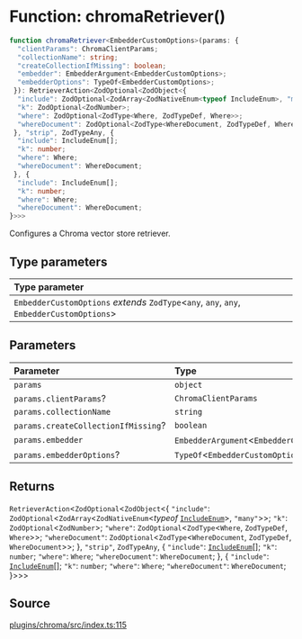 # Function: chromaRetriever()

```ts
function chromaRetriever<EmbedderCustomOptions>(params: {
  "clientParams": ChromaClientParams;
  "collectionName": string;
  "createCollectionIfMissing": boolean;
  "embedder": EmbedderArgument<EmbedderCustomOptions>;
  "embedderOptions": TypeOf<EmbedderCustomOptions>;
 }): RetrieverAction<ZodOptional<ZodObject<{
  "include": ZodOptional<ZodArray<ZodNativeEnum<typeof IncludeEnum>, "many">>;
  "k": ZodOptional<ZodNumber>;
  "where": ZodOptional<ZodType<Where, ZodTypeDef, Where>>;
  "whereDocument": ZodOptional<ZodType<WhereDocument, ZodTypeDef, WhereDocument>>;
 }, "strip", ZodTypeAny, {
  "include": IncludeEnum[];
  "k": number;
  "where": Where;
  "whereDocument": WhereDocument;
 }, {
  "include": IncludeEnum[];
  "k": number;
  "where": Where;
  "whereDocument": WhereDocument;
}>>>
```

Configures a Chroma vector store retriever.

## Type parameters

| Type parameter |
| :------ |
| `EmbedderCustomOptions` *extends* `ZodType`\<`any`, `any`, `any`, `EmbedderCustomOptions`\> |

## Parameters

| Parameter | Type |
| :------ | :------ |
| `params` | `object` |
| `params.clientParams`? | `ChromaClientParams` |
| `params.collectionName` | `string` |
| `params.createCollectionIfMissing`? | `boolean` |
| `params.embedder` | `EmbedderArgument`\<`EmbedderCustomOptions`\> |
| `params.embedderOptions`? | `TypeOf`\<`EmbedderCustomOptions`\> |

## Returns

`RetrieverAction`\<`ZodOptional`\<`ZodObject`\<\{
  `"include"`: `ZodOptional`\<`ZodArray`\<`ZodNativeEnum`\<*typeof* [`IncludeEnum`](../enumerations/IncludeEnum.md)\>, `"many"`\>\>;
  `"k"`: `ZodOptional`\<`ZodNumber`\>;
  `"where"`: `ZodOptional`\<`ZodType`\<`Where`, `ZodTypeDef`, `Where`\>\>;
  `"whereDocument"`: `ZodOptional`\<`ZodType`\<`WhereDocument`, `ZodTypeDef`, `WhereDocument`\>\>;
 \}, `"strip"`, `ZodTypeAny`, \{
  `"include"`: [`IncludeEnum`](../enumerations/IncludeEnum.md)[];
  `"k"`: `number`;
  `"where"`: `Where`;
  `"whereDocument"`: `WhereDocument`;
 \}, \{
  `"include"`: [`IncludeEnum`](../enumerations/IncludeEnum.md)[];
  `"k"`: `number`;
  `"where"`: `Where`;
  `"whereDocument"`: `WhereDocument`;
 \}\>\>\>

## Source

[plugins/chroma/src/index.ts:115](https://github.com/firebase/genkit/blob/9cb10ef63dd6659f1a31ffd2367b7efa8acc10e5/js/plugins/chroma/src/index.ts#L115)
